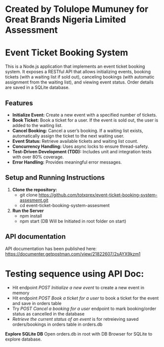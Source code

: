 # Created by Tolulope Mumuney for Great Brands Nigeria Limited Assessment

# Event Ticket Booking System

This is a Node.js application that implements an event ticket booking system. It exposes a RESTful API that allows initializing events, booking tickets (with a waiting list if sold out), canceling bookings (with automatic assignment from the waiting list), and viewing event status. Order details are saved in a SQLite database.

## Features

- **Initialize Event:** Create a new event with a specified number of tickets.
- **Book Ticket:** Book a ticket for a user. If the event is sold out, the user is added to the waiting list.
- **Cancel Booking:** Cancel a user’s booking. If a waiting list exists, automatically assign the ticket to the next waiting user.
- **Event Status:** Retrieve available tickets and waiting list count.
- **Concurrency Handling:** Uses async locks to ensure thread-safety.
- **Test-Driven Development (TDD):** Includes unit and integration tests with over 80% coverage.
- **Error Handling:** Provides meaningful error messages.

## Setup and Running Instructions

1. **Clone the repository:**
   - git clone https://github.com/totxprex/event-ticket-booking-system-assesment.git
   - cd event-ticket-booking-system-assesment
2. **Run the Server**
   - npm install
   - npm start (DB Will be Initiated in root folder on start)

## API documentation

API documentation has been published here: https://documenter.getpostman.com/view/21822607/2sAYX9kzm1

# Testing sequence using API Doc:

- Hit endpoint _POST Initialize a new event_ to create a new event in memory
- Hit endpoint _POST Book a ticket for a user_ to book a ticket for the event and save in orders table
- Try _POST Cancel a booking for a user_ endpoint to mark booking/order status as cancelled in the database
- _Retrieve the current status of an event_ is for retreieving saved orders/bookings in orders table in orders.db

**Explore SQLite DB**
Open orders.db in root with DB Browser for SQLite to explore database.
